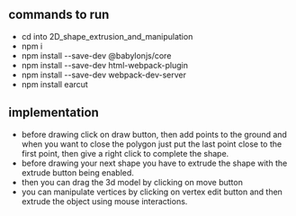 ## commands to run
- cd into 2D_shape_extrusion_and_manipulation
- npm i
- npm install --save-dev @babylonjs/core
- npm install --save-dev html-webpack-plugin
- npm install --save-dev webpack-dev-server
- npm install earcut

## implementation
- before drawing click on draw button, then add points to the ground and when you want to close the polygon just put the last point close to the first point, then give a right click to complete the shape.
- before drawing your next shape you have to extrude the shape with the extrude button being enabled.
- then you can drag the 3d model by clicking on move button
- you can manipulate vertices by clicking on vertex edit button and then extrude the object using mouse interactions.
